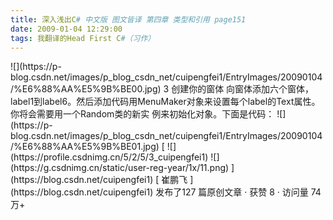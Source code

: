```yaml
---
title: 深入浅出C# 中文版 图文皆译 第四章 类型和引用 page151
date: 2009-01-04 12:29:00
tags: 我翻译的Head First C#（习作）
---
```

<?xml:namespace prefix = o ns = "urn:schemas-microsoft-com:office:office" />

![](https://p-blog.csdn.net/images/p_blog_csdn_net/cuipengfei1/EntryImages/20090104/%E6%88%AA%E5%9B%BE00.jpg)

3  创建你的窗体

向窗体添加六个窗体，label1到label6。然后添加代码用MenuMaker对象来设置每个label的Text属性。你将会需要用一个Random类的新实
例来初始化对象。下面是代码：

![](https://p-blog.csdn.net/images/p_blog_csdn_net/cuipengfei1/EntryImages/20090104/%E6%88%AA%E5%9B%BE01.jpg)



[ ![](https://profile.csdnimg.cn/5/2/5/3_cuipengfei1)
![](https://g.csdnimg.cn/static/user-reg-year/1x/11.png)
](https://blog.csdn.net/cuipengfei1)

[ 崔鹏飞 ](https://blog.csdn.net/cuipengfei1)

发布了127 篇原创文章  ·  获赞 8  ·  访问量 74万+

